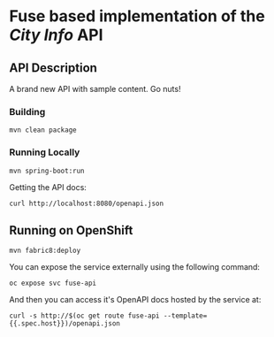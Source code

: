 # Fuse based implementation of the _City Info_ API

## API Description ##
A brand new API with sample content.  Go nuts!

### Building

    mvn clean package

### Running Locally

    mvn spring-boot:run

Getting the API docs:

    curl http://localhost:8080/openapi.json

## Running on OpenShift

    mvn fabric8:deploy

You can expose the service externally using the following command:

    oc expose svc fuse-api

And then you can access it's OpenAPI docs hosted by the service at:

    curl -s http://$(oc get route fuse-api --template={{.spec.host}})/openapi.json

